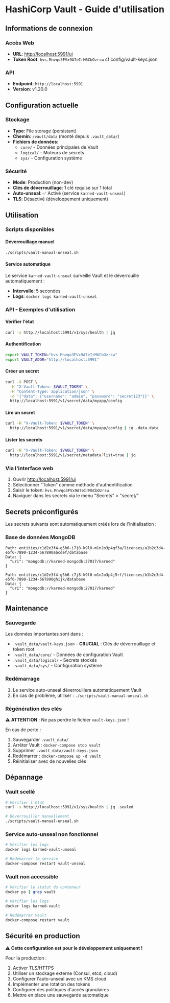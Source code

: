 # HashiCorp Vault - Guide d'utilisation

## Informations de connexion

### Accès Web
- **URL**: [http://localhost:5991/ui](http://localhost:5991/ui)
- **Token Root**: `hvs.Mnvqo3FVx9A7eIrM6CbOzrsw` cf config/vault-keys.json

### API
- **Endpoint**: `http://localhost:5991`
- **Version**: v1.20.0

## Configuration actuelle

### Stockage
- **Type**: File storage (persistant)
- **Chemin**: `/vault/data` (monté depuis `.vault_data/`)
- **Fichiers de données**:
  - `core/` - Données principales de Vault
  - `logical/` - Moteurs de secrets
  - `sys/` - Configuration système

### Sécurité
- **Mode**: Production (non-dev)
- **Clés de déverrouillage**: 1 clé requise sur 1 total
- **Auto-unseal**: ✅ Activé (service `karned-vault-unseal`)
- **TLS**: Désactivé (développement uniquement)

## Utilisation

### Scripts disponibles

#### Déverrouillage manuel
```bash
./scripts/vault-manual-unseal.sh
```

#### Service automatique
Le service `karned-vault-unseal` surveille Vault et le déverrouille automatiquement :
- **Intervalle**: 5 secondes
- **Logs**: `docker logs karned-vault-unseal`

### API - Exemples d'utilisation

#### Vérifier l'état
```bash
curl -s http://localhost:5991/v1/sys/health | jq
```

#### Authentification
```bash
export VAULT_TOKEN="hvs.Mnvqo3FVx9A7eIrM6CbOzrsw"
export VAULT_ADDR="http://localhost:5991"
```

#### Créer un secret
```bash
curl -X POST \
  -H "X-Vault-Token: $VAULT_TOKEN" \
  -H "Content-Type: application/json" \
  -d '{"data": {"username": "admin", "password": "secret123"}}' \
  http://localhost:5991/v1/secret/data/myapp/config
```

#### Lire un secret
```bash
curl -H "X-Vault-Token: $VAULT_TOKEN" \
  http://localhost:5991/v1/secret/data/myapp/config | jq .data.data
```

#### Lister les secrets
```bash
curl -H "X-Vault-Token: $VAULT_TOKEN" \
  http://localhost:5991/v1/secret/metadata?list=true | jq
```

### Via l'interface web

1. Ouvrir [http://localhost:5991/ui](http://localhost:5991/ui)
2. Sélectionner "Token" comme méthode d'authentification
3. Saisir le token: `hvs.Mnvqo3FVx9A7eIrM6CbOzrsw`
4. Naviguer dans les secrets via le menu "Secrets" > "secret/"

## Secrets préconfigurés

Les secrets suivants sont automatiquement créés lors de l'initialisation :

### Base de données MongoDB
```
Path: entities/c1d2e3f4-g5h6-i7j8-k9l0-m1n2o3p4qf3a/licenses/a1b2c3d4-e5f6-7890-1234-567890abcdef/database
Data: {
  "uri": "mongodb://karned-mongodb:27017/karned"
}
```

```
Path: entities/c1d2e3f4-g5h6-i7j8-k9l0-m1n2o3p4j5rf/licenses/b1b2c3d4-e5f6-7890-1234-567890ghijk/database
Data: {
  "uri": "mongodb://karned-mongodb:27017/karned"
}
```

## Maintenance

### Sauvegarde
Les données importantes sont dans :
- `.vault_data/vault-keys.json` - **CRUCIAL** : Clés de déverrouillage et token root
- `.vault_data/core/` - Données de configuration Vault
- `.vault_data/logical/` - Secrets stockés
- `.vault_data/sys/` - Configuration système

### Redémarrage
1. Le service auto-unseal déverrouillera automatiquement Vault
2. En cas de problème, utiliser : `./scripts/vault-manual-unseal.sh`

### Régénération des clés
⚠️ **ATTENTION** : Ne pas perdre le fichier `vault-keys.json` !

En cas de perte :
1. Sauvegarder `.vault_data/`
2. Arrêter Vault : `docker-compose stop vault`
3. Supprimer `.vault_data/vault-keys.json`
4. Redémarrer : `docker-compose up -d vault`
5. Réinitialiser avec de nouvelles clés

## Dépannage

### Vault scellé
```bash
# Vérifier l'état
curl -s http://localhost:5991/v1/sys/health | jq .sealed

# Déverrouiller manuellement
./scripts/vault-manual-unseal.sh
```

### Service auto-unseal non fonctionnel
```bash
# Vérifier les logs
docker logs karned-vault-unseal

# Redémarrer le service
docker-compose restart vault-unseal
```

### Vault non accessible
```bash
# Vérifier le statut du conteneur
docker ps | grep vault

# Vérifier les logs
docker logs karned-vault

# Redémarrer Vault
docker-compose restart vault
```

## Sécurité en production

⚠️ **Cette configuration est pour le développement uniquement !**

Pour la production :
1. Activer TLS/HTTPS
2. Utiliser un stockage externe (Consul, etcd, cloud)
3. Configurer l'auto-unseal avec un KMS cloud
4. Implémenter une rotation des tokens
5. Configurer des politiques d'accès granulaires
6. Mettre en place une sauvegarde automatique
